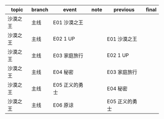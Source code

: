 | topic | branch | event | note | previous | final |
| ----- | ------ | ------| ---- | -------- | ----- |
| 沙漠之王 | 主线 | E01 沙漠之王 |  |  |  |
| 沙漠之王 | 主线 | E02 1 UP |  | E01 沙漠之王 |  |
| 沙漠之王 | 主线 | E03 家庭旅行 |  | E02 1 UP |  |
| 沙漠之王 | 主线 | E04 秘密 |  | E03 家庭旅行 |  |
| 沙漠之王 | 主线 | E05 正义的勇士 |  | E04 秘密 |  |
| 沙漠之王 | 主线 | E06 原谅 |  | E05 正义的勇士 |  |
